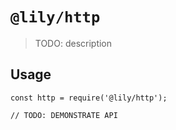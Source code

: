# `@lily/http`

> TODO: description

## Usage

```
const http = require('@lily/http');

// TODO: DEMONSTRATE API
```

